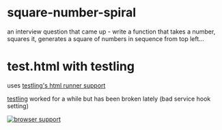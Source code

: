 square-number-spiral
====================

an interview question that came up - write a function that takes a number, 
squares it, generates a square of numbers in sequence from top left...

test.html with testling
=======================

uses [testling's html runner support](https://github.com/substack/testling-html-example)
    
[testling](https://ci.testling.com/dfkaye/simple-csv-tokenizer) worked for a 
while but has been broken lately (bad service hook setting)

[![browser support](https://ci.testling.com/dfkaye/square-number-spiral.png)](https://ci.testling.com/dfkaye/square-number-spiral)
